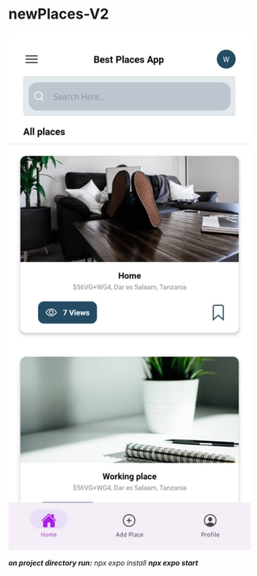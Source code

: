 # newPlaces-V2
![alt text](https://github.com/widambeDeograss/newPlaces-V2/blob/master/assets/bso.jpeg?raw=true)

***on project directory run:***
_npx expo install_
***npx expo start***
